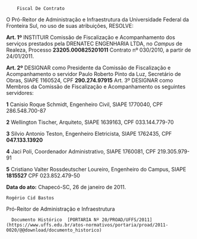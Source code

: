         Fiscal De Contrato  

O Pró-Reitor de Administração e Infraestrutura da Universidade Federal da Fronteira Sul, no uso de suas atribuições, RESOLVE:

 **Art. 1º** INSTITUIR Comissão de Fiscalização e Acompanhamento dos serviços prestados pela DRENATEC ENGENHARIA LTDA, no *Campus* de Realeza, Processo **23205.000825201011** Contrato nº 030/2010, a partir de 24/01/2011.

 **Art. 2º** DESIGNAR como Presidente da Comissão de Fiscalização e Acompanhamento o servidor Paulo Roberto Pinto da Luz, Secretário de Obras, SIAPE 1160524, CPF **290.274.97915** Art. 3º DESIGNAR como Membros da Comissão de Fiscalização e Acompanhamento os seguintes servidores:

 **1** Canisio Roque Schmidt, Engenheiro Civil, SIAPE 1770040, CPF 286.548.700-87

 **2** Wellington Tischer, Arquiteto, SIAPE 1639163, CPF 033.144.779-70

 **3** Silvio Antonio Teston, Engenheiro Eletricista, SIAPE 1762435, CPF **047.133.13920**

 **4** Jaci Poli, Coordenador Administrativo, SIAPE 1760081, CPF 219.305.979-91

 **5** Cristiano Valter Rossdeutscher Loureiro, Engenheiro do Campus, SIAPE **1815527** CPF 023.852.479-50

  

   **Data do ato:** Chapecó-SC, 26 de janeiro de 2011.   
 

    Rogério Cid Bastos   
 Pró-Reitor de Administração e Infraestrutura 

      Documento Histórico  [PORTARIA Nº 20/PROAD/UFFS/2011](https://www.uffs.edu.br/atos-normativos/portaria/proad/2011-0020/@@download/documento_historico)     
      